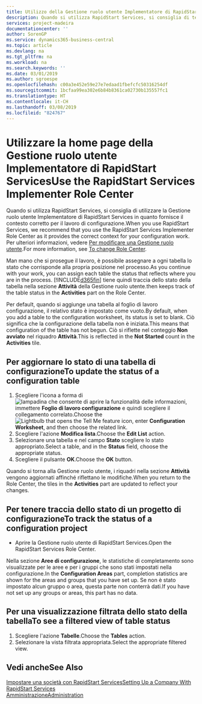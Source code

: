 ```yaml
---
title: Utilizzo della Gestione ruolo utente Implementatore di RapidStart Services | Documenti Microsoft
description: Quando si utilizza RapidStart Services, si consiglia di tenere traccia del proprio lavoro e di utilizzare la Gestione ruolo utente Implementatore di RapidStart Services in quanto fornisce il contesto corretto per il lavoro di configurazione.
services: project-madeira
documentationcenter: ''
author: SorenGP
ms.service: dynamics365-business-central
ms.topic: article
ms.devlang: na
ms.tgt_pltfrm: na
ms.workload: na
ms.search.keywords: ''
ms.date: 03/01/2019
ms.author: sgroespe
ms.openlocfilehash: c00a3e452e59e27e7edaad1fbefcfc50316254df
ms.sourcegitcommit: 1bcfaa99ea302e6b84b8361ca02730b135557fc1
ms.translationtype: HT
ms.contentlocale: it-CH
ms.lasthandoff: 03/08/2019
ms.locfileid: "824767"
---
```

# <a name="use-the-rapidstart-services-implementer-role-center"></a><span data-ttu-id="f04c2-103">Utilizzare la home page della Gestione ruolo utente Implementatore di RapidStart Services</span><span class="sxs-lookup"><span data-stu-id="f04c2-103">Use the RapidStart Services Implementer Role Center</span></span>
<span data-ttu-id="f04c2-104">Quando si utilizza RapidStart Services, si consiglia di utilizzare la Gestione ruolo utente Implementatore di RapidStart Services in quanto fornisce il contesto corretto per il lavoro di configurazione.</span><span class="sxs-lookup"><span data-stu-id="f04c2-104">When you use RapidStart Services, we recommend that you use the RapidStart Services Implementer Role Center as it provides the correct context for your configuration work.</span></span> <span data-ttu-id="f04c2-105">Per ulteriori informazioni, vedere [Per modificare una Gestione ruolo utente](ui-change-basic-settings.md#to-change-role-center).</span><span class="sxs-lookup"><span data-stu-id="f04c2-105">For more information, see [To change Role Center](ui-change-basic-settings.md#to-change-role-center).</span></span>

<span data-ttu-id="f04c2-106">Man mano che si prosegue il lavoro, è possibile assegnare a ogni tabella lo stato che corrisponde alla propria posizione nel processo.</span><span class="sxs-lookup"><span data-stu-id="f04c2-106">As you continue with your work, you can assign each table the status that reflects where you are in the process.</span></span> [!INCLUDE[d365fin](includes/d365fin_md.md)] <span data-ttu-id="f04c2-107">tiene quindi traccia dello stato della tabella nella sezione **Attività** della Gestione ruolo utente.</span><span class="sxs-lookup"><span data-stu-id="f04c2-107">then keeps track of the table status in the **Activities** part on the Role Center.</span></span>  

<span data-ttu-id="f04c2-108">Per default, quando si aggiunge una tabella al foglio di lavoro configurazione, il relativo stato è impostato come vuoto.</span><span class="sxs-lookup"><span data-stu-id="f04c2-108">By default, when you add a table to the configuration worksheet, its status is set to blank.</span></span> <span data-ttu-id="f04c2-109">Ciò significa che la configurazione della tabella non è iniziata.</span><span class="sxs-lookup"><span data-stu-id="f04c2-109">This means that configuration of the table has not begun.</span></span> <span data-ttu-id="f04c2-110">Ciò si riflette nel conteggio **Non avviato** nel riquadro **Attività**.</span><span class="sxs-lookup"><span data-stu-id="f04c2-110">This is reflected in the **Not Started** count in the **Activities** tile.</span></span>  

## <a name="to-update-the-status-of-a-configuration-table"></a><span data-ttu-id="f04c2-111">Per aggiornare lo stato di una tabella di configurazione</span><span class="sxs-lookup"><span data-stu-id="f04c2-111">To update the status of a configuration table</span></span>  
1.  <span data-ttu-id="f04c2-112">Scegliere l'icona a forma di ![lampadina che consente di aprire la funzionalità delle informazioni](media/ui-search/search_small.png "Informazioni sull'operazione che si desidera eseguire"), immettere **Foglio di lavoro configurazione** e quindi scegliere il collegamento correlato.</span><span class="sxs-lookup"><span data-stu-id="f04c2-112">Choose the ![Lightbulb that opens the Tell Me feature](media/ui-search/search_small.png "Tell me what you want to do") icon, enter **Configuration Worksheet**, and then choose the related link.</span></span>  
2.  <span data-ttu-id="f04c2-113">Scegliere l'azione **Modifica lista**.</span><span class="sxs-lookup"><span data-stu-id="f04c2-113">Choose the **Edit List** action.</span></span>  
3.  <span data-ttu-id="f04c2-114">Selezionare una tabella e nel campo **Stato** scegliere lo stato appropriato.</span><span class="sxs-lookup"><span data-stu-id="f04c2-114">Select a table, and in the **Status** field, choose the appropriate status.</span></span>  
4.  <span data-ttu-id="f04c2-115">Scegliere il pulsante **OK**.</span><span class="sxs-lookup"><span data-stu-id="f04c2-115">Choose the **OK** button.</span></span>  

<span data-ttu-id="f04c2-116">Quando si torna alla Gestione ruolo utente, i riquadri nella sezione **Attività** vengono aggiornati affinché riflettano le modifiche.</span><span class="sxs-lookup"><span data-stu-id="f04c2-116">When you return to the Role Center, the tiles in the **Activities** part are updated to reflect your changes.</span></span>  

## <a name="to-track-the-status-of-a-configuration-project"></a><span data-ttu-id="f04c2-117">Per tenere traccia dello stato di un progetto di configurazione</span><span class="sxs-lookup"><span data-stu-id="f04c2-117">To track the status of a configuration project</span></span>  
- <span data-ttu-id="f04c2-118">Aprire la Gestione ruolo utente di RapidStart Services.</span><span class="sxs-lookup"><span data-stu-id="f04c2-118">Open the RapidStart Services Role Center.</span></span>  

<span data-ttu-id="f04c2-119">Nella sezione **Aree di configurazione**, le statistiche di completamento sono visualizzate per le aree e per i gruppi che sono stati impostati nella configurazione.</span><span class="sxs-lookup"><span data-stu-id="f04c2-119">In the **Configuration Areas** part, completion statistics are shown for the areas and groups that you have set up.</span></span> <span data-ttu-id="f04c2-120">Se non è stato impostato alcun gruppo o area, questa parte non conterrà dati.</span><span class="sxs-lookup"><span data-stu-id="f04c2-120">If you have not set up any groups or areas, this part has no data.</span></span>  

## <a name="to-see-a-filtered-view-of-table-status"></a><span data-ttu-id="f04c2-121">Per una visualizzazione filtrata dello stato della tabella</span><span class="sxs-lookup"><span data-stu-id="f04c2-121">To see a filtered view of table status</span></span>  
1. <span data-ttu-id="f04c2-122">Scegliere l'azione **Tabelle**.</span><span class="sxs-lookup"><span data-stu-id="f04c2-122">Choose the **Tables** action.</span></span>  
2. <span data-ttu-id="f04c2-123">Selezionare la vista filtrata appropriata.</span><span class="sxs-lookup"><span data-stu-id="f04c2-123">Select the appropriate filtered view.</span></span>  

## <a name="see-also"></a><span data-ttu-id="f04c2-124">Vedi anche</span><span class="sxs-lookup"><span data-stu-id="f04c2-124">See Also</span></span>  
[<span data-ttu-id="f04c2-125">Impostare una società con RapidStart Services</span><span class="sxs-lookup"><span data-stu-id="f04c2-125">Setting Up a Company With RapidStart Services</span></span>](admin-set-up-a-company-with-rapidstart.md)  
[<span data-ttu-id="f04c2-126">Amministrazione</span><span class="sxs-lookup"><span data-stu-id="f04c2-126">Administration</span></span>](admin-setup-and-administration.md)

